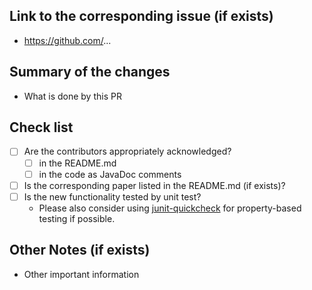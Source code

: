 ## Link to the corresponding issue (if exists)

* https://github.com/...

## Summary of the changes

* What is done by this PR

## Check list

* [ ] Are the contributors appropriately acknowledged?
    * [ ] in the README.md
    * [ ] in the code as JavaDoc comments
* [ ] Is the corresponding paper listed in the README.md (if exists)?
* [ ] Is the new functionality tested by unit test?
    * Please also consider using [junit-quickcheck](https://github.com/pholser/junit-quickcheck) for property-based testing if possible.

## Other Notes (if exists)

* Other important information

